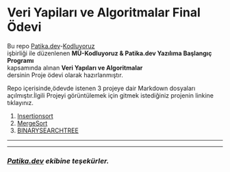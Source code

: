 # Veri Yapiları ve Algoritmalar Final Ödevi
Bu repo [Patika.dev](https://www.patika.dev/tr/bootcamp)-[Kodluyoruz](https://kodluyoruz.org/tr/kodluyoruz/) </br>
işbirliği ile düzenlenen **MÜ-Kodluyoruz & Patika.dev Yazılıma Başlangıç Programı** </br>
kapsamında alınan **Veri Yapıları ve Algoritmalar** </br> dersinin Proje ödevi olarak hazırlanmıştır.

Repo içerisinde,ödevde istenen 3 projeye dair Markdown dosyaları açılmıştır.İlgili Projeyi görüntülemek için gitmek istediğiniz projenin linkine tıklayınız.
1. [Insertionsort](https://github.com/cimsitaleyna29/Veri_Yap-lar-_ve_Algoritmalar/blob/main/Insertionsort%20(3).md)
2. [MergeSort ](https://github.com/cimsitaleyna29/Veri_Yap-lar-_ve_Algoritmalar/blob/main/MergeSort.md)
3. [BINARYSEARCHTREE](https://github.com/cimsitaleyna29/Veri_Yap-lar-_ve_Algoritmalar/blob/main/BINARYSEARCHTREE.md)

---
---
### ***[Patika.dev](https://www.patika.dev/tr) ekibine teşekürler.***

